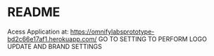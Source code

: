 # README

Acess Application at:
https://omnifylabsprototype-bd2c66e17af1.herokuapp.com/
GO TO SETTING TO PERFORM LOGO UPDATE AND BRAND SETTINGS
